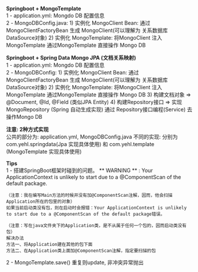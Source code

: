 **Springboot + MongoTemplate**  
1 - application.yml: 
        Mongdo DB 配置信息  
2 - MongoDBConfig.java:
        1) 实例化 MongoClient Bean: 通过MongoClientFactoryBean 生成 MongoClient(可以理解为 关系数据库 DataSource对象)
        2) 实例化 MongoTemplate: 将MongoClient 注入 MongoTemplate
           通过MongoTemplate 直接操作 Mongo DB
           
**Springboot + Spring Data Mongo JPA (文档关系映射)**  
1 - application.yml: 
        Mongdo DB 配置信息  
2 - MongoDBConfig:
        1) 实例化 MongoClient Bean: 通过MongoClientFactoryBean 生成 MongoClient(可以理解为 关系数据库 DataSource对象)
        2) 实例化 MongoTemplate: 将MongoClient 注入 MongoTemplate
           通过MongoTemplate 直接操作 Mongo DB
        3) 构建文档对象 => @Document, @Id, @Field (类似JPA Entity)
        4) 构建Repository接口 => 实现 MongoRepository (Spring 自动生成实现)
           通过 Repository接口编程(Service) 去操作Mongo DB

**注意: 2种方式实现**  
    公共的部分为: application.yml, MongoDBConfig.java
    不同的实现: 分别为com.yehl.springdata(Jpa 实现具体使用) 和 com.yehl.template (MongoTemplate 实现具体使用)

**Tips**  
1 - 搭建SpringBoot框架时碰到的问题。
    ** WARNING ** : Your ApplicationContext is unlikely to start due to a @ComponentScan of the default package.

    （注意：我在编写Main方法的时候并没有加@ComponentScan注解，因而，他会扫描Application所在的包里的对象）
    如果当前启动类没有包，则在启动时会报错：Your ApplicationContext is unlikely to start due to a @ComponentScan of the default package错误。

    （注意：写在java文件夹下的Application类，是不从属于任何一个包的，因而启动类没有包）
    解决办法
    方法一、将Application建在其他的包下面
    方法二、在Application类上面加@ComponentScan注解，指定要扫描的包  
    
2 - MongoTemplate.save() 重复则update, 非冲突异常抛出

